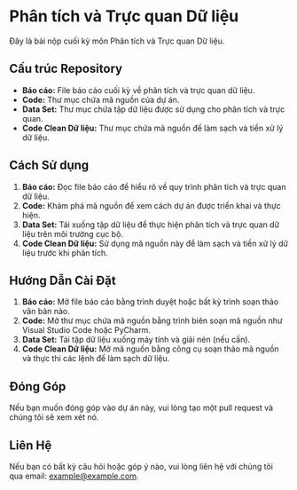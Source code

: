 # Phân tích và Trực quan Dữ liệu

Đây là bài nộp cuối kỳ môn Phân tích và Trực quan Dữ liệu.

## Cấu trúc Repository

- **Báo cáo:** File báo cáo cuối kỳ về phân tích và trực quan dữ liệu.
- **Code:** Thư mục chứa mã nguồn của dự án.
- **Data Set:** Thư mục chứa tập dữ liệu được sử dụng cho phân tích và trực quan.
- **Code Clean Dữ liệu:** Thư mục chứa mã nguồn để làm sạch và tiền xử lý dữ liệu.

## Cách Sử dụng

1. **Báo cáo:** Đọc file báo cáo để hiểu rõ về quy trình phân tích và trực quan dữ liệu.
2. **Code:** Khám phá mã nguồn để xem cách dự án được triển khai và thực hiện.
3. **Data Set:** Tải xuống tập dữ liệu để thực hiện phân tích và trực quan dữ liệu trên môi trường cục bộ.
4. **Code Clean Dữ liệu:** Sử dụng mã nguồn này để làm sạch và tiền xử lý dữ liệu trước khi phân tích.

## Hướng Dẫn Cài Đặt

1. **Báo cáo:** Mở file báo cáo bằng trình duyệt hoặc bất kỳ trình soạn thảo văn bản nào.
2. **Code:** Mở thư mục chứa mã nguồn bằng trình biên soạn mã nguồn như Visual Studio Code hoặc PyCharm.
3. **Data Set:** Tải tập dữ liệu xuống máy tính và giải nén (nếu cần).
4. **Code Clean Dữ liệu:** Mở mã nguồn bằng công cụ soạn thảo mã nguồn và thực thi các lệnh để làm sạch dữ liệu.

## Đóng Góp

Nếu bạn muốn đóng góp vào dự án này, vui lòng tạo một pull request và chúng tôi sẽ xem xét nó.

## Liên Hệ

Nếu bạn có bất kỳ câu hỏi hoặc góp ý nào, vui lòng liên hệ với chúng tôi qua email: example@example.com.

